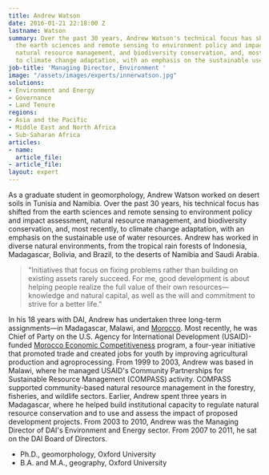 ```yaml
---
title: Andrew Watson
date: 2016-01-21 22:18:00 Z
lastname: Watson
summary: Over the past 30 years, Andrew Watson's technical focus has shifted from
  the earth sciences and remote sensing to environment policy and impact assessment,
  natural resource management, and biodiversity conservation, and, most recently,
  to climate change adaptation, with an emphasis on the sustainable use of water resources.
job-title: 'Managing Director, Environment '
image: "/assets/images/experts/innerwatson.jpg"
solutions:
- Environment and Energy
- Governance
- Land Tenure
regions:
- Asia and the Pacific
- Middle East and North Africa
- Sub-Saharan Africa
articles:
- name: 
  article_file: 
- article_file: 
layout: expert
---
```


As a graduate student in geomorphology, Andrew Watson worked on desert soils in Tunisia and Namibia. Over the past 30 years, his technical focus has shifted from the earth sciences and remote sensing to environment policy and impact assessment, natural resource management, and biodiversity conservation, and, most recently, to climate change adaptation, with an emphasis on the sustainable use of water resources. Andrew has worked in diverse natural environments, from the tropical rain forests of Indonesia, Madagascar, Bolivia, and Brazil, to the deserts of Namibia and Saudi Arabia.

> "Initiatives that focus on fixing problems rather than building on existing assets rarely succeed. For me, good development is about helping people realize the full value of their own resources—knowledge and natural capital, as well as the will and commitment to strive for a better life."

In his 18 years with DAI, Andrew has undertaken three long-term assignments—in Madagascar, Malawi, and [Morocco][3]. Most recently, he was Chief of Party on the U.S. Agency for International Development (USAID)-funded [Morocco Economic Competitiveness][4] program, a four-year initiative that promoted trade and created jobs for youth by improving agricultural production and agroprocessing. From 1999 to 2003, Andrew was based in Malawi, where he managed USAID's Community Partnerships for Sustainable Resource Management (COMPASS) activity. COMPASS supported community-based natural resource management in the forestry, fisheries, and wildlife sectors. Earlier, Andrew spent three years in Madagascar, where he helped build institutional capacity to regulate natural resource conservation and to use and assess the impact of proposed development projects. From 2003 to 2010, Andrew was the Managing Director of DAI's Environment and Energy sector. From 2007 to 2011, he sat on the DAI Board of Directors.

* Ph.D., geomorphology, Oxford University
* B.A. and M.A., geography, Oxford University

[3]: https://www.devex.com/en/news/in-morocco-a-million-dollar-deal-founded-on-land/81830
[4]: http://dai-global-developments.com/articles/incentive-for-moroccan-farmers-to-conserve-water.html
